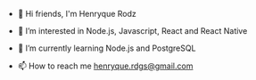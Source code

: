 

- 👋 Hi friends, I'm Henryque Rodz

- 👀 I’m interested in Node.js, Javascript, React and React Native
- 🌱 I’m currently learning Node.js and PostgreSQL

- 📫 How to reach me henryque.rdgs@gmail.com


<!---
Henryquecimento/Henryquecimento is a ✨ special ✨ repository because its `README.md` (this file) appears on your GitHub profile.
You can click the Preview link to take a look at your changes.
--->
